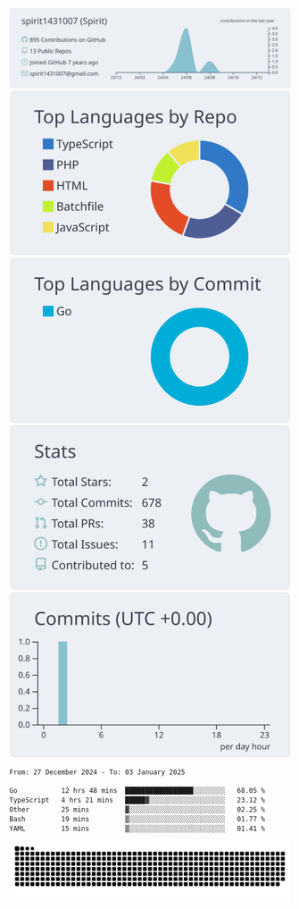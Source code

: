 [![](https://raw.githubusercontent.com/spirit1431007/spirit1431007/master/profile-summary-card-output/nord_bright/0-profile-details.svg)](https://git.io/spiritx)
[![](https://raw.githubusercontent.com/spirit1431007/spirit1431007/master/profile-summary-card-output/nord_bright/1-repos-per-language.svg)](https://git.io/spiritx) [![](https://raw.githubusercontent.com/spirit1431007/spirit1431007/master/profile-summary-card-output/nord_bright/2-most-commit-language.svg)](https://git.io/spiritx)
[![](https://raw.githubusercontent.com/spirit1431007/spirit1431007/master/profile-summary-card-output/nord_bright/3-stats.svg)](https://git.io/spiritx) [![](https://raw.githubusercontent.com/spirit1431007/spirit1431007/master/profile-summary-card-output/nord_bright/4-productive-time.svg)](https://git.io/spiritx)

<!--START_SECTION:waka-->

```txt
From: 27 December 2024 - To: 03 January 2025

Go           12 hrs 48 mins  █████████████████░░░░░░░░   68.05 %
TypeScript   4 hrs 21 mins   █████▓░░░░░░░░░░░░░░░░░░░   23.12 %
Other        25 mins         ▓░░░░░░░░░░░░░░░░░░░░░░░░   02.25 %
Bash         19 mins         ▒░░░░░░░░░░░░░░░░░░░░░░░░   01.77 %
YAML         15 mins         ▒░░░░░░░░░░░░░░░░░░░░░░░░   01.41 %
```

<!--END_SECTION:waka-->

![contribution](https://github.com/spirit1431007/spirit1431007/blob/output/github-contribution-grid-snake.svg)
